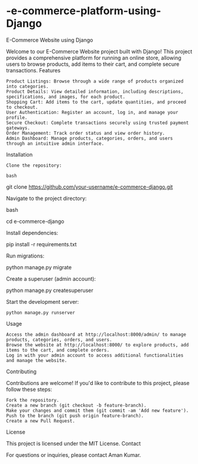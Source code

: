 # -e-commerce-platform-using-Django

E-Commerce Website using Django

Welcome to our E-Commerce Website project built with Django! This project provides a comprehensive platform for running an online store, allowing users to browse products, add items to their cart, and complete secure transactions.
Features

    Product Listings: Browse through a wide range of products organized into categories.
    Product Details: View detailed information, including descriptions, specifications, and images, for each product.
    Shopping Cart: Add items to the cart, update quantities, and proceed to checkout.
    User Authentication: Register an account, log in, and manage your profile.
    Secure Checkout: Complete transactions securely using trusted payment gateways.
    Order Management: Track order status and view order history.
    Admin Dashboard: Manage products, categories, orders, and users through an intuitive admin interface.

Installation

    Clone the repository:

    bash

git clone https://github.com/your-username/e-commerce-django.git

Navigate to the project directory:

bash

cd e-commerce-django

Install dependencies:

pip install -r requirements.txt

Run migrations:

python manage.py migrate

Create a superuser (admin account):

python manage.py createsuperuser

Start the development server:

    python manage.py runserver

Usage

    Access the admin dashboard at http://localhost:8000/admin/ to manage products, categories, orders, and users.
    Browse the website at http://localhost:8000/ to explore products, add items to the cart, and complete orders.
    Log in with your admin account to access additional functionalities and manage the website.

Contributing

Contributions are welcome! If you'd like to contribute to this project, please follow these steps:

    Fork the repository.
    Create a new branch (git checkout -b feature-branch).
    Make your changes and commit them (git commit -am 'Add new feature').
    Push to the branch (git push origin feature-branch).
    Create a new Pull Request.

License

This project is licensed under the MIT License.
Contact

For questions or inquiries, please contact Aman Kumar.
